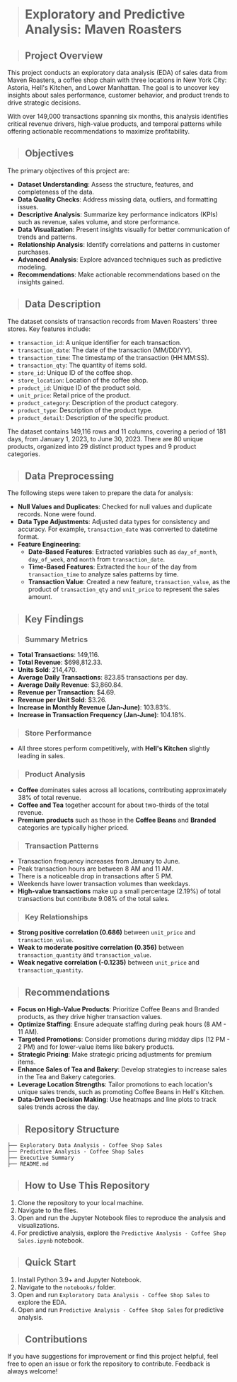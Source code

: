 > # Exploratory and Predictive Analysis: Maven Roasters

> ## Project Overview

This project conducts an exploratory data analysis (EDA) of sales data from Maven Roasters, a coffee shop chain with three locations in New York City: Astoria, Hell's Kitchen, and Lower Manhattan. The goal is to uncover key insights about sales performance, customer behavior, and product trends to drive strategic decisions.

With over 149,000 transactions spanning six months, this analysis identifies critical revenue drivers, high-value products, and temporal patterns while offering actionable recommendations to maximize profitability.

> ## Objectives

The primary objectives of this project are:

- **Dataset Understanding**: Assess the structure, features, and completeness of the data.
- **Data Quality Checks**: Address missing data, outliers, and formatting issues.
- **Descriptive Analysis**: Summarize key performance indicators (KPIs) such as revenue, sales volume, and store performance.
- **Data Visualization**: Present insights visually for better communication of trends and patterns.
- **Relationship Analysis**: Identify correlations and patterns in customer purchases.
- **Advanced Analysis**: Explore advanced techniques such as predictive modeling.
- **Recommendations**: Make actionable recommendations based on the insights gained.

> ## Data Description

The dataset consists of transaction records from Maven Roasters' three stores. Key features include:

- `transaction_id`: A unique identifier for each transaction.
- `transaction_date`: The date of the transaction (MM/DD/YY).
- `transaction_time`: The timestamp of the transaction (HH:MM:SS).
- `transaction_qty`: The quantity of items sold.
- `store_id`: Unique ID of the coffee shop.
- `store_location`: Location of the coffee shop.
- `product_id`: Unique ID of the product sold.
- `unit_price`: Retail price of the product.
- `product_category`: Description of the product category.
- `product_type`: Description of the product type.
- `product_detail`: Description of the specific product.

The dataset contains 149,116 rows and 11 columns, covering a period of 181 days, from January 1, 2023, to June 30, 2023. There are 80 unique products, organized into 29 distinct product types and 9 product categories.

> ## Data Preprocessing

The following steps were taken to prepare the data for analysis:

- **Null Values and Duplicates**: Checked for null values and duplicate records. None were found.
- **Data Type Adjustments**: Adjusted data types for consistency and accuracy. For example, `transaction_date` was converted to datetime format.
- **Feature Engineering**:
  - **Date-Based Features**: Extracted variables such as `day_of_month`, `day_of_week`, and `month` from `transaction_date`.
  - **Time-Based Features**: Extracted the `hour` of the day from `transaction_time` to analyze sales patterns by time.
  - **Transaction Value**: Created a new feature, `transaction_value`, as the product of `transaction_qty` and `unit_price` to represent the sales amount.

> ## Key Findings

> ### Summary Metrics

- **Total Transactions**: 149,116.
- **Total Revenue**: $698,812.33.
- **Units Sold**: 214,470.
- **Average Daily Transactions**: 823.85 transactions per day.
- **Average Daily Revenue**: $3,860.84.
- **Revenue per Transaction**: $4.69.
- **Revenue per Unit Sold**: $3.26.
- **Increase in Monthly Revenue (Jan-June)**: 103.83%.
- **Increase in Transaction Frequency (Jan-June)**: 104.18%.

> ### Store Performance

- All three stores perform competitively, with **Hell's Kitchen** slightly leading in sales.

> ### Product Analysis

- **Coffee** dominates sales across all locations, contributing approximately 38% of total revenue.
- **Coffee and Tea** together account for about two-thirds of the total revenue.
- **Premium products** such as those in the **Coffee Beans** and **Branded** categories are typically higher priced.

> ### Transaction Patterns

- Transaction frequency increases from January to June.
- Peak transaction hours are between 8 AM and 11 AM.
- There is a noticeable drop in transactions after 5 PM.
- Weekends have lower transaction volumes than weekdays.
- **High-value transactions** make up a small percentage (2.19%) of total transactions but contribute 9.08% of the total sales.

> ### Key Relationships

- **Strong positive correlation (0.686)** between `unit_price` and `transaction_value`.
- **Weak to moderate positive correlation (0.356)** between `transaction_quantity` and `transaction_value`.
- **Weak negative correlation (-0.1235)** between `unit_price` and `transaction_quantity`.

> ## Recommendations

- **Focus on High-Value Products**: Prioritize Coffee Beans and Branded products, as they drive higher transaction values.
- **Optimize Staffing**: Ensure adequate staffing during peak hours (8 AM - 11 AM).
- **Targeted Promotions**: Consider promotions during midday dips (12 PM - 2 PM) and for lower-value items like bakery products.
- **Strategic Pricing**: Make strategic pricing adjustments for premium items.
- **Enhance Sales of Tea and Bakery**: Develop strategies to increase sales in the Tea and Bakery categories.
- **Leverage Location Strengths**: Tailor promotions to each location's unique sales trends, such as promoting Coffee Beans in Hell's Kitchen.
- **Data-Driven Decision Making**: Use heatmaps and line plots to track sales trends across the day.

> ## Repository Structure

```
├── Exploratory Data Analysis - Coffee Shop Sales
├── Predictive Analysis - Coffee Shop Sales
├── Executive Summary
├── README.md
```

> ## How to Use This Repository

1. Clone the repository to your local machine.
2. Navigate to the files.
3. Open and run the Jupyter Notebook files to reproduce the analysis and visualizations.
4. For predictive analysis, explore the `Predictive Analysis - Coffee Shop Sales.ipynb` notebook.

> ## Quick Start

1. Install Python 3.9+ and Jupyter Notebook.
2. Navigate to the `notebooks/` folder.
3. Open and run `Exploratory Data Analysis - Coffee Shop Sales` to explore the EDA.
4. Open and run `Predictive Analysis - Coffee Shop Sales` for predictive analysis.

> ## Contributions

If you have suggestions for improvement or find this project helpful, feel free to open an issue or fork the repository to contribute. Feedback is always welcome!

